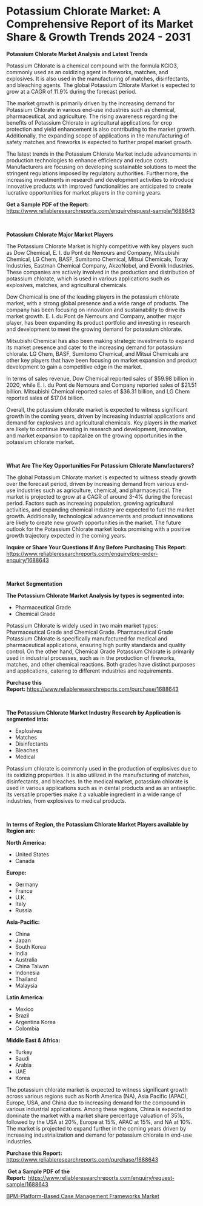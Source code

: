 <p><h1>Potassium Chlorate Market: A Comprehensive Report of its Market Share & Growth Trends 2024 - 2031</h1></p><p><strong>Potassium Chlorate Market Analysis and Latest Trends</strong></p>
<p><p>Potassium Chlorate is a chemical compound with the formula KClO3, commonly used as an oxidizing agent in fireworks, matches, and explosives. It is also used in the manufacturing of matches, disinfectants, and bleaching agents. The global Potassium Chlorate Market is expected to grow at a CAGR of 11.9% during the forecast period. </p><p>The market growth is primarily driven by the increasing demand for Potassium Chlorate in various end-use industries such as chemical, pharmaceutical, and agriculture. The rising awareness regarding the benefits of Potassium Chlorate in agricultural applications for crop protection and yield enhancement is also contributing to the market growth. Additionally, the expanding scope of applications in the manufacturing of safety matches and fireworks is expected to further propel market growth.</p><p>The latest trends in the Potassium Chlorate Market include advancements in production technologies to enhance efficiency and reduce costs. Manufacturers are focusing on developing sustainable solutions to meet the stringent regulations imposed by regulatory authorities. Furthermore, the increasing investments in research and development activities to introduce innovative products with improved functionalities are anticipated to create lucrative opportunities for market players in the coming years.</p></p>
<p><strong>Get a Sample PDF of the Report:&nbsp;</strong> <a href="https://www.reliableresearchreports.com/enquiry/request-sample/1688643">https://www.reliableresearchreports.com/enquiry/request-sample/1688643</a></p>
<p>&nbsp;</p>
<p><strong>Potassium Chlorate Major Market Players</strong></p>
<p><p>The Potassium Chlorate Market is highly competitive with key players such as Dow Chemical, E. I. du Pont de Nemours and Company, Mitsubishi Chemical, LG Chem, BASF, Sumitomo Chemical, Mitsui Chemicals, Toray Industries, Eastman Chemical Company, AkzoNobel, and Evonik Industries. These companies are actively involved in the production and distribution of potassium chlorate, which is used in various applications such as explosives, matches, and agricultural chemicals.</p><p>Dow Chemical is one of the leading players in the potassium chlorate market, with a strong global presence and a wide range of products. The company has been focusing on innovation and sustainability to drive its market growth. E. I. du Pont de Nemours and Company, another major player, has been expanding its product portfolio and investing in research and development to meet the growing demand for potassium chlorate.</p><p>Mitsubishi Chemical has also been making strategic investments to expand its market presence and cater to the increasing demand for potassium chlorate. LG Chem, BASF, Sumitomo Chemical, and Mitsui Chemicals are other key players that have been focusing on market expansion and product development to gain a competitive edge in the market.</p><p>In terms of sales revenue, Dow Chemical reported sales of $59.98 billion in 2020, while E. I. du Pont de Nemours and Company reported sales of $21.51 billion. Mitsubishi Chemical reported sales of $36.31 billion, and LG Chem reported sales of $17.04 billion.</p><p>Overall, the potassium chlorate market is expected to witness significant growth in the coming years, driven by increasing industrial applications and demand for explosives and agricultural chemicals. Key players in the market are likely to continue investing in research and development, innovation, and market expansion to capitalize on the growing opportunities in the potassium chlorate market.</p></p>
<p>&nbsp;</p>
<p><strong>What Are The Key Opportunities For Potassium Chlorate Manufacturers?</strong></p>
<p><p>The global Potassium Chlorate market is expected to witness steady growth over the forecast period, driven by increasing demand from various end-use industries such as agriculture, chemical, and pharmaceutical. The market is projected to grow at a CAGR of around 3-4% during the forecast period. Factors such as increasing population, growing agricultural activities, and expanding chemical industry are expected to fuel the market growth. Additionally, technological advancements and product innovations are likely to create new growth opportunities in the market. The future outlook for the Potassium Chlorate market looks promising with a positive growth trajectory expected in the coming years.</p></p>
<p><strong>Inquire or Share Your Questions If Any Before Purchasing This Report:</strong> <a href="https://www.reliableresearchreports.com/enquiry/pre-order-enquiry/1688643">https://www.reliableresearchreports.com/enquiry/pre-order-enquiry/1688643</a></p>
<p>&nbsp;</p>
<p><strong>Market Segmentation</strong></p>
<p><strong>The Potassium Chlorate Market Analysis by types is segmented into:</strong></p>
<p><ul><li>Pharmaceutical Grade</li><li>Chemical Grade</li></ul></p>
<p><p>Potassium Chlorate is widely used in two main market types: Pharmaceutical Grade and Chemical Grade. Pharmaceutical Grade Potassium Chlorate is specifically manufactured for medical and pharmaceutical applications, ensuring high purity standards and quality control. On the other hand, Chemical Grade Potassium Chlorate is primarily used in industrial processes, such as in the production of fireworks, matches, and other chemical reactions. Both grades have distinct purposes and applications, catering to different industries and requirements.</p></p>
<p><strong>Purchase this Report:&nbsp;</strong><a href="https://www.reliableresearchreports.com/purchase/1688643">https://www.reliableresearchreports.com/purchase/1688643</a></p>
<p>&nbsp;</p>
<p><strong>The Potassium Chlorate Market Industry Research by Application is segmented into:</strong></p>
<p><ul><li>Explosives</li><li>Matches</li><li>Disinfectants</li><li>Bleaches</li><li>Medical</li></ul></p>
<p><p>Potassium chlorate is commonly used in the production of explosives due to its oxidizing properties. It is also utilized in the manufacturing of matches, disinfectants, and bleaches. In the medical market, potassium chlorate is used in various applications such as in dental products and as an antiseptic. Its versatile properties make it a valuable ingredient in a wide range of industries, from explosives to medical products.</p></p>
<p>&nbsp;</p>
<p><strong>In terms of Region, the Potassium Chlorate Market Players available by Region are:</strong></p>
<p>
    <p> <strong> North America: </strong>
        <ul>
            <li>United States</li>
            <li>Canada</li>
        </ul>
        </p> 
    <p> <strong> Europe: </strong>
        <ul>
            <li>Germany</li>
            <li>France</li>
            <li>U.K.</li>
            <li>Italy</li>
            <li>Russia</li>
        </ul>
        </p> 
    <p> <strong> Asia-Pacific: </strong>
        <ul>
            <li>China</li>
            <li>Japan</li>
            <li>South Korea</li>
            <li>India</li>
            <li>Australia</li>
            <li>China Taiwan</li>
            <li>Indonesia</li>
            <li>Thailand</li>
            <li>Malaysia</li>
        </ul>
        </p> 
    <p> <strong> Latin America: </strong>
        <ul>
            <li>Mexico</li>
            <li>Brazil</li>
            <li>Argentina Korea</li>
            <li>Colombia</li>
        </ul>
        </p> 
    <p> <strong> Middle East & Africa: </strong>
        <ul>
            <li>Turkey</li>
            <li>Saudi</li>
            <li>Arabia</li>
            <li>UAE</li>
            <li>Korea</li>
        </ul>
    </p>
    </p>
<p><p>The potassium chlorate market is expected to witness significant growth across various regions such as North America (NA), Asia Pacific (APAC), Europe, USA, and China due to increasing demand for the compound in various industrial applications. Among these regions, China is expected to dominate the market with a market share percentage valuation of 35%, followed by the USA at 20%, Europe at 15%, APAC at 15%, and NA at 10%. The market is projected to expand further in the coming years driven by increasing industrialization and demand for potassium chlorate in end-use industries.</p></p>
<p><strong>Purchase this Report: </strong><a href="https://www.reliableresearchreports.com/purchase/1688643">https://www.reliableresearchreports.com/purchase/1688643</a></p>
<p>&nbsp;<strong>Get a Sample PDF of the Report:&nbsp;&nbsp;</strong><a href="https://www.reliableresearchreports.com/enquiry/request-sample/1688643">https://www.reliableresearchreports.com/enquiry/request-sample/1688643</a></p>
<p><strong></strong></p>
<p><p><a href="https://invited-way-688.notion.site/BPM-Platform-Based-Case-Management-Frameworks-Market-Research-Report-Reveals-The-Latest-Trends-And-O-be028014dccb4042823a55350a9fb072">BPM-Platform-Based Case Management Frameworks Market</a></p></p>